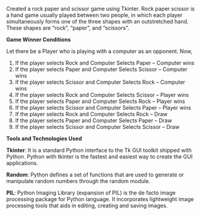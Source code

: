 Created a rock paper and scissor game using Tkinter. Rock paper scissor is a hand game usually played between two people, in which each player simultaneously forms one of the three shapes with an outstretched hand. These shapes are “rock”, “paper”, and “scissors”.

**Game Winner Conditions**

Let there be a Player who is playing with a computer as an opponent. Now,

1. If the player selects Rock and Computer Selects Paper – Computer wins
2. If the player selects Paper and Computer Selects Scissor – Computer wins
3. If the player selects Scissor and Computer Selects Rock – Computer wins
4. If the player selects Rock and Computer Selects Scissor – Player wins
5. If the player selects Paper and Computer Selects Rock – Player wins
6. If the player selects Scissor and Computer Selects Paper – Player wins
7. If the player selects Rock and Computer Selects Rock – Draw
8. If the player selects Paper and Computer Selects Paper – Draw
9. If the player selects Scissor and Computer Selects Scissor – Draw


**Tools and Technologies Used**

**Tkinter**: It is a standard Python interface to the Tk GUI toolkit shipped with Python. Python with tkinter is the fastest and easiest way to create the GUI applications.

**Random**: Python defines a set of functions that are used to generate or manipulate random numbers through the random module.

**PIL**: Python Imaging Library (expansion of PIL) is the de facto image processing package for Python language. It incorporates lightweight image processing tools that aids in editing, creating and saving images.
